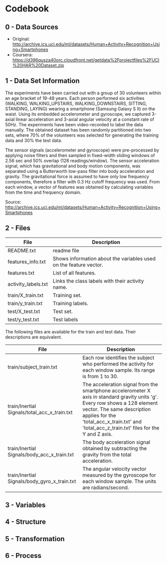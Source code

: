 # Codebook

## 0 - Data Sources

- Original: http://archive.ics.uci.edu/ml/datasets/Human+Activity+Recognition+Using+Smartphones
- Coursera: https://d396qusza40orc.cloudfront.net/getdata%2Fprojectfiles%2FUCI%20HAR%20Dataset.zip

## 1 - Data Set Information

The experiments have been carried out with a group of 30 volunteers within an age bracket of 19-48 years. Each person performed six activities (WALKING, WALKING_UPSTAIRS, WALKING_DOWNSTAIRS, SITTING, STANDING, LAYING) wearing a smartphone (Samsung Galaxy S II) on the waist. Using its embedded accelerometer and gyroscope, we captured 3-axial linear acceleration and 3-axial angular velocity at a constant rate of 50Hz. The experiments have been video-recorded to label the data manually. The obtained dataset has been randomly partitioned into two sets, where 70% of the volunteers was selected for generating the training data and 30% the test data. 

The sensor signals (accelerometer and gyroscope) were pre-processed by applying noise filters and then sampled in fixed-width sliding windows of 2.56 sec and 50% overlap (128 readings/window). The sensor acceleration signal, which has gravitational and body motion components, was separated using a Butterworth low-pass filter into body acceleration and gravity. The gravitational force is assumed to have only low frequency components, therefore a filter with 0.3 Hz cutoff frequency was used. From each window, a vector of features was obtained by calculating variables from the time and frequency domain.

Source: http://archive.ics.uci.edu/ml/datasets/Human+Activity+Recognition+Using+Smartphones

## 2 - Files

File | Description
------------ | -------------
README.txt | readme file
features_info.txt |  Shows information about the variables used on the feature vector.
features.txt |  List of all features.
activity_labels.txt |  Links the class labels with their activity name.
train/X_train.txt |  Training set.
train/y_train.txt |  Training labels.
test/X_test.txt |  Test set.
test/y_test.txt |  Test labels

The following files are available for the train and test data. Their descriptions are equivalent. 

File | Description
------------ | -------------
train/subject_train.txt |  Each row identifies the subject who performed the activity for each window sample. Its range is from 1 to 30. 
train/Inertial Signals/total_acc_x_train.txt |  The acceleration signal from the smartphone accelerometer X axis in standard gravity units 'g'. Every row shows a 128 element vector. The same description applies for the 'total_acc_x_train.txt' and 'total_acc_z_train.txt' files for the Y and Z axis. 
train/Inertial Signals/body_acc_x_train.txt |  The body acceleration signal obtained by subtracting the gravity from the total acceleration. 
train/Inertial Signals/body_gyro_x_train.txt |  The angular velocity vector measured by the gyroscope for each window sample. The units are radians/second. 

## 3 - Variables

## 4 - Structure

## 5 - Transformation

## 6 - Process


